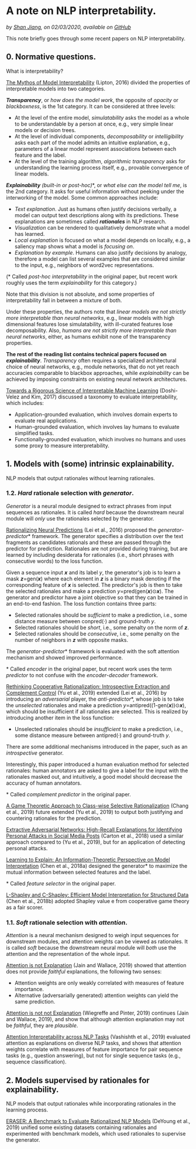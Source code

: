 # A note on NLP interpretability.
*by [Shan Jiang](https://shanjiang.me), on 02/03/2020, available on [GitHub](https://github.com/printfoo/nlp-interpretability)* 

This note briefly goes through some recent papers on NLP interpretability.

## 0. Normative questions.

What is interpretability?

[The Mythos of Model Interpretability](https://arxiv.org/pdf/1606.03490.pdf) (Lipton, 2016) divided the properties of interpretable models into two categories.

***Transparency***, or *how does the model work*, the opposite of *opacity* or *blackboxness*, is the 1st category. It can be considered at three levels:
- At the level of the entire model, *simulatability* asks the model as a whole to be understandable by a person at once, e.g., very simple linear models or decision trees. 
- At the level of individual components, *decomposability* or *intelligibility* asks each part of the model admits an intuitive explanation, e.g., parameters of a linear model represent associations between each feature and the label.
- At the level of the training algorithm, *algorithmic transparency* asks for understanding the learning process itself, e.g., provable convergence of linear models.

***Explainability** (built-in or post-hoc)*\*, or *what else can the model tell me*, is the 2nd category. It asks for useful information without peeking under the interworking of the model. Some common approaches include:
- *Text explanation*. Just as humans often justify decisions verbally, a model can output text descriptions along with its predictions. These explanations are sometimes called ***rationales*** in NLP research.
- *Visualization* can be rendered to qualitatively demonstrate what a model has learned.
- *Local explanation* is focused on what a model depends on locally, e.g., a saliency map shows what a model is *focusing on*. 
- *Explanation by example*. Humans can also justify decisions by analogy, therefore a model can list several examples that are considered similar to the input, e.g., neighbors of word2vec representations.

(\* Called *post-hoc interpretability* in the original paper, but recent work roughly uses the term *explainability* for this category.)

Note that this division is not absolute, and some properties of interpretability fall in between a mixture of both.

Under these properties, the authors note that *linear models are not strictly more interpretable than neural networks*, e.g., linear models with high dimensional features lose simulatability, with ill-curated features lose decomposability. Also, *humans are not strictly more interpretable than neural networks*, either, as humans exhibit none of the transparency properties.

**The rest of the reading list contains technical papers focused on *explainability***. *Transparency* often requires a specialized architectural choice of neural networks, e.g., module networks, that do not yet reach accuracies comparable to blackbox approaches, while *explainability* can be achieved by imposing constraints on existing neural network architectures.

[Towards a Rigorous Science of Interpretable Machine Learning](https://arxiv.org/pdf/1702.08608.pdf) (Doshi-Velez and Kim, 2017) discussed a taxonomy to evaluate interpretability, which includes:

- Application-grounded evaluation, which involves domain experts to evaluate real applications.
- Human-grounded evaluation, which involves lay humans to evaluate simplified tasks.
- Functionally-grounded evaluation, which involves no humans and uses some proxy to measure interpretability.

## 1. Models with (some) intrinsic explainability.

NLP models that output rationales without learning rationales.

### 1.2. *Hard* rationale selection with *generator*.

*Generator* is a neural module designed to extract phrases from input sequences as rationales. It is called *hard* because the downstream neural module will *only* use the rationales selected by the generator.

[Rationalizing Neural Predictions](https://arxiv.org/pdf/1606.04155.pdf) (Lei et al., 2016) proposed the *generator*-*predictor*\* framework. The generator specifies a distribution over the text fragments as candidates rationals and these are passed through the predictor for prediction. Rationales are not provided during training, but are learned by including desiderata for rationales (i.e., short phrases with consecutive words) to the loss function.

Given a sequence input ***x*** and its label *y*, the generator's job is to learn a mask ***z***=gen(***x***) where each element in ***z*** is a binary mask denoting if the corresponding feature of ***x*** is selected. The predictor's job is then to take the selected rationales and make a prediction *y*=pred(gen(***x***)⊙***x***). The generator and predictor have a joint objective so that they can be trained in an end-to-end fashion. The loss function contains three parts:

- Selected rationales should be *sufficient* to make a prediction, i.e., some distance measure between conpred(·) and ground-truth *y*.
- Selected rationales should be *short*, i.e., some penalty on the norm of ***z***.
- Selected rationales should be *consecutive*, i.e., some penalty on the number of neighbors in ***z*** with opposite masks.

The *generator*-*predictor*\* framework is evaluated with the soft attention mechanism and showed improved performance.

\* Called *encoder* in the original paper, but recent work uses the term *predictor* to not confuse with the *encoder*-*decoder* framework.

[Rethinking Cooperative Rationalization: Introspective Extraction and Complement Control](https://arxiv.org/pdf/1910.13294.pdf) (Yu et al., 2019) extended (Lei et al., 2016) by introducing an *adversarial* player, the *anti-predictor*\*, whose job is to take the *unselected* rationales and make a prediction *y*=antipred((1-gen(***x***))⊙***x***), which should be insufficient if all rationales are selected. This is realized by introducing another item in the loss function:

- Unselected rationales should be *insufficient* to make a prediction, i.e., some distance measure between antipred(·) and ground-truth *y*.

There are some additional mechanisms introduced in the paper, such as an *introspective* generator.

Interestingly, this paper introduced a human evaluation method for selected rationales: human annotators are asked to give a label for the input with the rationales masked out, and intuitively, a good model should decrease the accuracy of human annotators.

\* Called *complement predictor* in the original paper.

[A Game Theoretic Approach to Class-wise Selective Rationalization](https://arxiv.org/pdf/1910.12853.pdf) (Chang et al., 2019) future extended (Yu et al., 2019) to output both justifying and countering rationales for the prediction.

[Extractive Adversarial Networks: High-Recall Explanations for Identifying Personal Attacks in Social Media Posts](https://www.aclweb.org/anthology/D18-1386.pdf) (Carton et al., 2018) used a similar approach compared to (Yu et al., 2019), but for an application of detecting personal attacks.

[Learning to Explain: An Information-Theoretic Perspective on Model Interpretation](https://arxiv.org/pdf/1802.07814.pdf) (Chen et al., 2018a) designed the generator\* to maximize the mutual information between selected features and the label.

\* Called *feature selector* in the original paper.

[L-Shapley and C-Shapley: Efficient Model Interpretation for Structured Data](https://arxiv.org/pdf/1808.02610.pdf) (Chen et al., 2018b) adopted Shapley value e from cooperative game theory as a fair scorer.

### 1.1. *Soft* rationale selection with *attention*.

*Attention* is a neural mechanism designed to weigh input sequences for downstream modules, and attention weights can be viewed as rationales. It is called *soft* because the downstream neural module will *both* use the attention and the representation of the whole input.

[Attention is not Explanation](https://arxiv.org/pdf/1902.10186.pdf) (Jain and Wallace, 2019) showed that attention does not provide *faithful* explanations, the following two senses:

- Attention weights are only weakly correlated with measures of feature importance.
- Alternative (adversarially generated) attention weights can yield the same prediction.

[Attention is not not Explanation](https://arxiv.org/pdf/1908.04626.pdf) (Wiegreffe and Pinter, 2019) continues (Jain and Wallace, 2019), and show that although attention explanation may not be *faithful*, they are *plausible*.

[Attention Interpretability across NLP Tasks](https://arxiv.org/pdf/1909.11218.pdf) (Vashishth et al., 2019) evaluated attention as explanations on diverse NLP tasks, and shows that attention weights correlate with measures of feature importance for pair sequence tasks (e.g., question answering), but not for single sequence tasks (e.g., sequence classification).

## 2. Models supervised by rationales for explainability.

NLP models that output rationales while incorporating rationales in the learning process.

[ERASER: A Benchmark to Evaluate Rationalized NLP Models](https://arxiv.org/abs/1911.03429) (DeYoung et al., 2019) unified some existing datasets containing rationales and experimented with benchmark models, which used rationales to supervise the generator.

